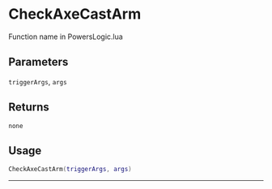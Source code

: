 # CheckAxeCastArm
Function name in PowersLogic.lua
## Parameters
`triggerArgs`, `args`
## Returns
`none`
## Usage
```lua
CheckAxeCastArm(triggerArgs, args)
```
---
